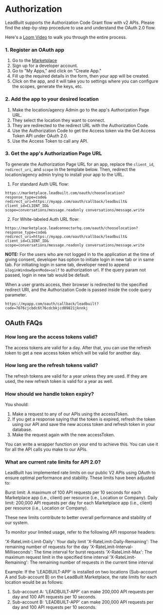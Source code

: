 # Authorization

LeadBuilt supports the Authorization Code Grant flow with v2 APIs. Please find the step-by-step procedure to use and understand the OAuth 2.0 flow.

Here's a [Loom Video](https://www.loom.com/share/f32384758de74a4dbb647e0b7962c4ea?sid=0907a66d-a160-4b51-bcd4-c47ebae37fca) to walk you through the entire process.

### 1. Register an OAuth app

1. Go to the [Marketplace](https://marketplace.leadbuilt.com)
2. Sign up for a developer account.
3. Go to "My Apps," and click on "Create App."
4. Fill up the required details in the form, then your app will be created.
5. Click on the app, and it will take you to settings where you can configure the scopes, generate the keys, etc.

### 2. Add the app to your desired location

1. Make the location/agency Admin go to the app's Authorization Page URL.
2. They select the location they want to connect.
3. They are redirected to the redirect URL with the Authorization Code.
4. Use the Authorization Code to get the Access token via the Get Access Token API under OAuth 2.0.
5. Use the Access Token to call any API.

### 3. Get the app's Authorization Page URL

To generate the Authorization Page URL for an app, replace the `client_id`, `redirect_uri`, and `scope` in the template below. Then, redirect the location/agency admin trying to install your app to the URL.

1. For standard Auth URL flow:

```
https://marketplace.leadbuilt.com/oauth/chooselocation?
response_type=code&
redirect_uri=https://myapp.com/oauth/callback/leadbuilt&
client_id=CLIENT_ID&
scope=conversations/message.readonly conversations/message.write
```

2. For White-labeled Auth URL flow:

```
https://marketplace.leadconnectorhq.com/oauth/chooselocation?
response_type=code&
redirect_uri=https://myapp.com/oauth/callback/leadbuilt&
client_id=CLIENT_ID&
scope=conversations/message.readonly conversations/message.write
```

<b>NOTE:</b> For the users who are not logged in to the application at the time of giving consent, developer has option to initiate login in new tab or in same tab. For initiating login in same tab, developer need to append `&loginWindowOpenMode=self` to authorization url. If the query param not passed, login in new tab would be default.

When a user grants access, their browser is redirected to the specified redirect URI, and the Authorization Code is passed inside the code query parameter.

```
https://myapp.com/oauth/callback/leadbuilt?code=7676cjcbdc6t76cdcbkjcd09821jknnkj
```

## OAuth FAQs

### How long are the access tokens valid?

The access tokens are valid for a day. After that, you can use the refresh token to get a new access token which will be valid for another day.

### How long are the refresh tokens valid?

The refresh tokens are valid for a year unless they are used. If they are used, the new refresh token is valid for a year as well.

### How should we handle token expiry?

You should:

1. Make a request to any of our APIs using the accessToken.
2. If you get a response saying that the token is expired, refresh the token using our API and save the new access token and refresh token in your database.
3. Make the request again with the new accessToken.

You can write a wrapper function on your end to achieve this. You can use it for all the API calls you make to our APIs.

### What are current rate limits for API 2.0?

LeadBuilt has implemented rate limits on our public V2 APIs using OAuth to ensure optimal performance and stability. These limits have been adjusted to:

Burst limit: A maximum of 100 API requests per 10 seconds for each Marketplace app (i.e., client) per resource (i.e., Location or Company).
Daily limit: 200,000 API requests per day for each Marketplace app (i.e., client) per resource (i.e., Location or Company).

These new limits contribute to better overall performance and stability of our system.

To monitor your limited usage, refer to the following API response headers:

'X-RateLimit-Limit-Daily': Your daily limit
'X-RateLimit-Daily-Remaining': The remaining number of requests for the day
'X-RateLimit-Interval-Milliseconds': The time interval for burst requests
'X-RateLimit-Max': The maximum request limit in the specified time interval
'X-RateLimit-Remaining': The remaining number of requests in the current time interval

Example: If the 'LEADBUILT-APP' is installed on two locations (Sub-account A and Sub-account B) on the LeadBuilt Marketplace, the rate limits for each location would be as follows:

1. Sub-account A: 'LEADBUILT-APP' can make 200,000 API requests per day and 100 API requests per 10 seconds.
2. Sub-account B: 'LEADBUILT-APP' can make 200,000 API requests per day and 100 API requests per 10 seconds.
